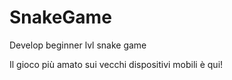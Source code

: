 # SnakeGame
Develop beginner lvl snake game

Il gioco più amato sui vecchi dispositivi mobili è qui!
